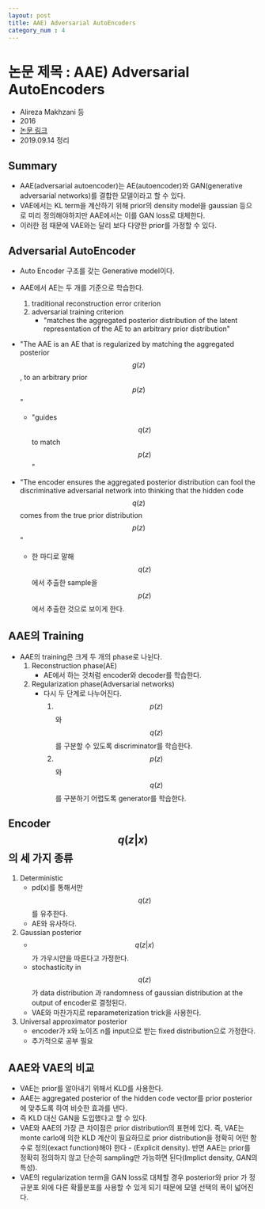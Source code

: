 ```yaml
---
layout: post
title: AAE) Adversarial AutoEncoders
category_num : 4
---
```


# 논문 제목 : AAE) Adversarial AutoEncoders

- Alireza Makhzani 등
- 2016
- [논문 링크](<https://arxiv.org/abs/1511.05644>)
- 2019.09.14 정리

## Summary

- AAE(adversarial autoencoder)는 AE(autoencoder)와 GAN(generative adversarial networks)를 결합한 모델이라고 할 수 있다.
- VAE에서는 KL term을 계산하기 위해 prior의 density model을 gaussian 등으로 미리 정의해야하지만 AAE에서는 이를 GAN loss로 대체한다.
- 이러한 점 때문에 VAE와는 달리 보다 다양한 prior를 가정할 수 있다.

## Adversarial AutoEncoder

- Auto Encoder 구조를 갖는 Generative model이다.
- AAE에서 AE는 두 개를 기준으로 학습한다.
    1. traditional reconstruction error criterion
    2. adversarial training criterion
        - "matches the aggregated posterior distribution of the latent representation of the AE to an arbitrary prior distribution"

- "The AAE is an AE that is regularized by matching the aggregated posterior $$g(z)$$, to an arbitrary prior $$p(z)$$"
  - "guides $$q(z)$$ to match $$p(z)$$"
- "The encoder ensures the aggregated posterior distribution can fool the discriminative adversarial network into thinking that the hidden code $$q(z)$$ comes from the true prior distribution $$p(z)$$"
  - 한 마디로 말해 $$q(z)$$에서 추출한 sample을 $$p(z)$$에서 추출한 것으로 보이게 한다.

## AAE의 Training

- AAE의 training은 크게 두 개의 phase로 나뉜다.
    1. Reconstruction phase(AE)
        - AE에서 하는 것처럼 encoder와 decoder를 학습한다.
    2. Regularization phase(Adversarial networks)
        - 다시 두 단계로 나누어진다.
            1. $$p(z)$$와 $$q(z)$$를 구분할 수 있도록 discriminator를 학습한다.
            2. $$p(z)$$와 $$q(z)$$를 구분하기 어렵도록 generator를 학습한다.

## Encoder $$q(z \lvert x)$$의 세 가지 종류

1. Deterministic
    - pd(x)를 통해서만 $$q(z)$$를 유추한다.
    - AE와 유사하다.
2. Gaussian posterior
    - $$q(z \lvert x)$$가 가우시안을 따른다고 가정한다.
    - stochasticity in $$q(z)$$가 data distribution 과 randomness of gaussian distribution at the output of encoder로 결정된다.
    - VAE와 마찬가지로 reparameterization trick을 사용한다.
3. Universal approximator posterior
    - encoder가 x와 노이즈 n를 input으로 받는 fixed distribution으로 가정한다.
    - 추가적으로 공부 필요

## AAE와 VAE의 비교

- VAE는 prior를 알아내기 위해서 KLD를 사용한다.
- AAE는 aggregated posterior of the hidden code vector를 prior posterior에 맞추도록 하여 비슷한 효과를 낸다.
- 즉 KLD 대신 GAN을 도입했다고 할 수 있다.
- VAE와 AAE의 가장 큰 차이점은 prior distribution의 표현에 있다. 즉, VAE는 monte carlo에 의한 KLD 계산이 필요하므로 prior distribution을 정확히 어떤 함수로 정의(exact function)해야 한다 - (Explicit density). 반면 AAE는 prior를 정확히 정의하지 않고 단순히 sampling만 가능하면 된다(Implict density, GAN의 특성).
- VAE의 regularization term을 GAN loss로 대체할 경우 posterior와 prior 가 정규분포 외에 다른 확률분포를 사용할 수 있게 되기 때문에 모델 선택의 폭이 넓어진다.
